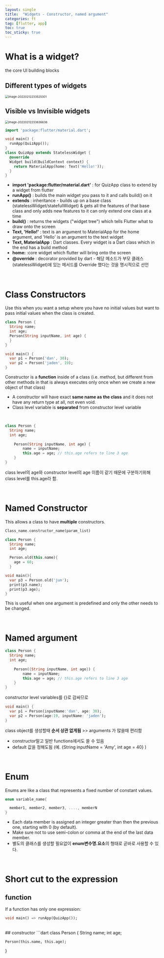 ```yaml
---
layout: single
title:  "Widgets - Constructor, named argument"
categories: ft
tag: [flutter, app]
toc: true
toc_sticky: true
---
```

# What is a widget?
the core UI building blocks

## Different types of widgets

<img src="../../images/2022-02-11-ft2/image-20220212233525301.png" alt="image-20220212233525301" style="zoom: 67%;" />

## Visible vs Invisible widgets

<img src="../../images/2022-02-11-ft2/image-20220212233636636.png" alt="image-20220212233636636" style="zoom: 67%;" />

<br>

```dart
import 'package:flutter/material.dart'; 

void main() {
  runApp(QuizApp());
}
class QuizApp extends StatelessWidget {
  @override
  Widget build(BuildContext context) {
    return MaterialApp(home: Text('Hello!')); 
  }
}
```

- **import 'package:flutter/material.dart'** : for QuizApp class to extend by a widget from flutter
- **runApp()** : builds the main widget you pass to it and calls build() on it  
- **extends** :  inheritance - builds up on a base class (statelessWidget/statefulWidget) & gets all the features of that base class and only adds new features to it can only extend one class at a time
- **build()** : returns the widgets ("widget tree") which tells Flutter what to draw onto the screen
- **Text, 'Hello!'** : text is an argument to MaterialApp for the home argument, and 'Hello' is an argument to the text widget 
- **Text, MaterialApp** : Dart classes. Every widget is a Dart class which in the end has a build method
- **home:** :core widget which flutter will bring onto the screen
- **@override** : decorator provided by dart - 해당 메소드가 부모 클래스 (statelessWidget)에 있는 메서드를 Override 했다는 것을 명시적으로 선언  

<br>

# Class Constructors
Use this when you want a setup where you have no initial values but want to pass initial values when the class is created. 

```dart
class Person {
  String name;
  int age;
  Person(String inputName, int age) {
  }
}

void main() {
  var p1 = Person('dan', 30); 
  var p2 = Person('jaden', 19);
}
```

Constructor is a <b>function</b> inside of a class (i.e. method, but different from other methods in that is always executes only once when we create a new object of that class) 

-  A constructor will have exact <strong>same name as the class</strong> and it does not have any return type at all, not even void.
- Class level variable is <b>separated</b> from constructor level variable  

<br>

```dart
class Person {
  String name;
  int age;
    
	Person(String inputName, int age) {
    	name = inputName;
    	this.age = age; // this.age refers to line 3 age
  	}
}
```

class level의 age와 constructor level의 age 이름이 같기 때문에 구분하기위해 class level를 this.age라 함.  

<br>

# Named Constructor

This allows a class to have **multiple** constructors. 

```dart
Class_name.constructor_name(param_list)
```

```dart
class Person {
  String name;
  int age;

  Person.old(this.name){
    age = 60;
  }

void main(){
  var p3 = Person.old('jun');
  print(p3.name);
  print(p3.age);
}
```

This is useful when one argument is predefined and only the other needs to be changed. 

<br>

# Named argument
```dart
class Person {
  String name;
  int age;
    
	Person({String inputName, int age}) {
    	name = inputName;
    	this.age = age; // this.age refers to line 3 age
  	}
}
```

 constructor level variables를 {}로 감싸므로 

```dart
void main() {
  var p1 = Person(inputName:'dan', age: 30); 
  var p2 = Person(age:19, inputName: 'jaden');
}
```

class object를 생성할때 <strong>순서 상관 없게됨</strong> >> arguments 가 많을때 편리함

* constructor말고 일반 functions에서도 쓸 수 있음
* default 값을 정해도됨 (예. {String inputName = 'Amy', int age = 40} )

<br>

# Enum

Enums are like a class that represents a fixed number of constant values.

```dart
enum variable_name{

  member1, member2, member3, ...., memberN
}
```

- Each data member is assigned an integer greater than then the previous one, starting with 0 (by default).
- Make sure not to use semi-colon or comma at the end of the last data member.
- 별도의 클래스를 생성할 필요없이 **enum변수명.요소**의 형태로 곧바로 사용할 수 있다.



<br>

# Short cut to the expression
## function
If a function has only one expression:  

```dart
void main() => runApp(QuizApp());
```

<br>
## constructor
```dart
class Person {
  String name;
  int age;
    
	Person(this.name, this.age);
}
```